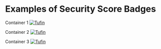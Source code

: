# Examples of Security Score Badges


Container 1 [![Tufin](https://securecloud.tufin.io/api/generic-bank/retail/badges/security-score?image=tufinim/generic-bank:cia-latest&token=d6986d38-c9b9-4621-b234-a3090e9479cb)](https://securecloud.tufin.io/ui/#/generic-bank/retail/grid/scans?image=tufinim/generic-bank)

Container 2 [![Tufin](https://securecloud.tufin.io/api/generic-bank/retail/badges/security-score?image=tufinim/postgres:cia-latest&token=d6986d38-c9b9-4621-b234-a3090e9479cb)](https://securecloud.tufin.io/ui/#/generic-bank/retail/grid/scans?image=tufinim/postgres)

Container 3 [![Tufin](https://securecloud.tufin.io/api/generic-bank/retail/badges/security-score?image=tufinim/generic-bank-indexer:cia-latest&token=d6986d38-c9b9-4621-b234-a3090e9479cb)](https://securecloud.tufin.io/ui/#/generic-bank/retail/grid/scans?image=tufinim/generic-bank-indexer)
